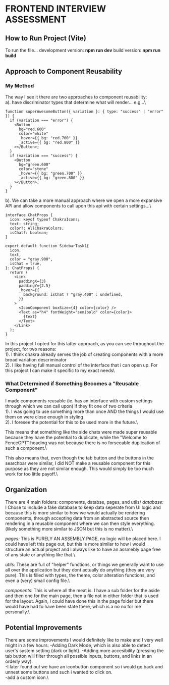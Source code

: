 # FRONTEND INTERVIEW ASSESSMENT

## How to Run Project (Vite)

To run the file...
development version: **npm run dev**
build version: **npm run build**

## Approach to Component Reusability

### My Method

The way I see it there are two approaches to component reusability:\
a). have discriminator types that determine what will render... e.g...\

```tsx
function superAwesomeButton({ variation }: { type: "success" | "error" }) {
  if (variation === "error") {
    <Button
      bg="red.600"
      color="white"
      _hover={{ bg: "red.700" }}
      _active={{ bg: "red.800" }}
    ></Button>;
  }
  if (variation === "success") {
    <Button
      bg="green.600"
      color="stone"
      _hover={{ bg: "green.700" }}
      _active={{ bg: "green.800" }}
    ></Button>;
  }
}
```

b). We can take a more manual approach where we open a more expansive API and allow components to call upon this api with certain settings...\

```tsx
interface ChatProps {
  icon: keyof typeof ChakraIcons;
  text: string;
  color?: AllChakraColors;
  isChat?: boolean;
}

export default function SidebarTask({
  icon,
  text,
  color = "gray.900",
  isChat = true,
}: ChatProps) {
  return (
    <Link
      paddingX={3}
      paddingY={2.5}
      _hover={{
        background: isChat ? "gray.400" : undefined,
      }}
    >
      <IconComponent boxSize={4} color={color} />
      <Text as="h4" fontWeight="semibold" color={color}>
        {text}
      </Text>
    </Link>
  );
}
```

In this project I opted for this latter approach, as you can see throughout the project, for two reasons:\
1). I think chakra already serves the job of creating components with a more broad variation descriminator\
2). I like having full manual control of the interface that i can open up. For this project I can make it specific to my exact needs\

### What Determined if Something Becomes a "Reusable Component"

I made components reusable (ie. has an interface with custom settings through which we can call upon) if they fit one of two criteria\
1). I was going to use something more than once AND the things I would use them on were close enough in styling\
2). I foresee the potential for this to be used more in the future.\

This means that something like the side chats were made super reusable because they have the potential to duplicate, while the "Welcome to FenceGPT" heading was not because there is no forseeable duplication of such a component.\

This also means that, even though the tab button and the buttons in the searchbar were similar, I did NOT make a reusable component for this purpose as they are not similar enough. This would simply be too much work for too little payoff.\

## Organization

There are 4 main folders: components, databse, pages, and utils/
_database:_ I Chose to include a fake database to keep data seperate from UI logic and because this is more similar to how we would actually be rendering components, through accepting data from an abstracted source then rendering in a reusable component where we can then style everything.(likely something more similar to JSON but this is no matter).\

_pages:_ This is PURELY AN ASSEMBLY PAGE, no logic will be placed here. I could have left this page out, but this is more similar to how i would structure an actual project and I always like to have an assmebly page free of any state or anything like that.\

_utils:_ These are full of "helper" functions, or things we generally want to use all over the application but they dont actually do anything (they are very pure). This is filled with types, the theme, color alteration functions, and even a (very) small config file.\

_components_: This is where all the meat is. I have a sub folder for the aside and then one for the main page, then a file not in either folder that is used for the layout. Again, I could have done this in the page folder but there would have had to have been state there, which is a no no for me personally.\

## Potential Improvements

There are some improvements I would definitely like to make and I very well might in a few hours:
-Adding Dark Mode, which is also able to detect user's system setting (dark or light).
-Adding more accesibility (pressing the tab button will filter through all possible inputs, buttons, and links in an orderly way).\
-I later found out we have an iconbutton component so i would go back and unnest some buttons and such i wanted to click on.\
-add a custom icon.\
